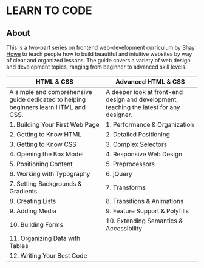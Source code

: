 # LEARN TO CODE

## About

This is a two-part series on frontend web-development curriculum by [Shay Howe](https://learn.shayhowe.com/) to teach people how to build beautiful and intuitive websites by way of clear and organized lessons. The guide covers a variety of web design and development topics, ranging from beginner to advanced skill levels.

| HTML & CSS | Advanced HTML & CSS |
|------------|---------------------|
| A simple and comprehensive guide dedicated to helping beginners learn HTML and CSS. | A deeper look at front-end design and development, teaching the latest for any designer. |
| 1. Building Your First Web Page     | 1. Performance & Organization           |
| 2. Getting to Know HTML             | 2. Detailed Positioning                 |
| 3. Getting to Know CSS              | 3. Complex Selectors                    |
| 4. Opening the Box Model            | 4. Responsive Web Design                |
| 5. Positioning Content              | 5. Preprocessors                        |
| 6. Working with Typography          | 6. jQuery                               |
| 7. Setting Backgrounds & Gradients  | 7. Transforms                           |
| 8. Creating Lists                   | 8. Transitions & Animations             |
| 9. Adding Media                     | 9. Feature Support & Polyfills          |
| 10. Building Forms                  | 10. Extending Semantics & Accessibility |
| 11. Organizing Data with Tables     |
| 12. Writing Your Best Code          |
